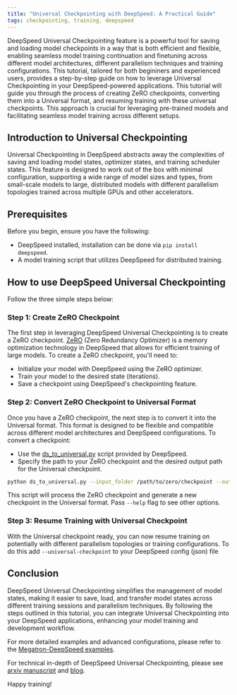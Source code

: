 ```yaml
---
title: "Universal Checkpointing with DeepSpeed: A Practical Guide"
tags: checkpointing, training, deepspeed
---
```


DeepSpeed Universal Checkpointing feature is a powerful tool for saving and loading model checkpoints in a way that is both efficient and flexible, enabling seamless model training continuation and finetuning across different model architectures, different parallelism techniques and training configurations. This tutorial, tailored for both begininers and experienced users, provides a step-by-step guide on how to leverage Universal Checkpointing in your DeepSpeed-powered applications. This tutorial will guide you through the process of creating ZeRO checkpoints, converting them into a Universal format, and resuming training with these universal checkpoints. This approach is crucial for leveraging pre-trained models and facilitating seamless model training across different setups.


## Introduction to Universal Checkpointing

Universal Checkpointing in DeepSpeed abstracts away the complexities of saving and loading model states, optimizer states, and training scheduler states. This feature is designed to work out of the box with minimal configuration, supporting a wide range of model sizes and types, from small-scale models to large, distributed models with different parallelism topologies trained across multiple GPUs and other accelerators.

## Prerequisites

Before you begin, ensure you have the following:
- DeepSpeed installed, installation can be done via `pip install deepspeed`.
- A model training script that utilizes DeepSpeed for distributed training.

## How to use DeepSpeed Universal Checkpointing

Follow the three simple steps below:

### Step 1: Create ZeRO Checkpoint

The first step in leveraging DeepSpeed Universal Checkpointing is to create a ZeRO checkpoint. [ZeRO](/tutorials/zero/) (Zero Redundancy Optimizer) is a memory optimization technology in DeepSpeed that allows for efficient training of large models. To create a ZeRO checkpoint, you'll need to:

 - Initialize your model with DeepSpeed using the ZeRO optimizer.
 - Train your model to the desired state (iterations).
 - Save a checkpoint using DeepSpeed's checkpointing feature.


### Step 2: Convert ZeRO Checkpoint to Universal Format

Once you have a ZeRO checkpoint, the next step is to convert it into the Universal format. This format is designed to be flexible and compatible across different model architectures and DeepSpeed configurations. To convert a checkpoint:

 - Use the [ds_to_universal.py](https://github.com/deepspeedai/DeepSpeed/blob/master/deepspeed/checkpoint/ds_to_universal.py) script provided by DeepSpeed.
 - Specify the path to your ZeRO checkpoint and the desired output path for the Universal checkpoint.

```bash
python ds_to_universal.py --input_folder /path/to/zero/checkpoint --output_folder /path/to/universal/checkpoint
```

This script will process the ZeRO checkpoint and generate a new checkpoint in the Universal format. Pass `--help` flag to see other options.

### Step 3: Resume Training with Universal Checkpoint
With the Universal checkpoint ready, you can now resume training on potentially with different parallelism topologies or training configurations. To do this add `--universal-checkpoint` to your DeepSpeed config (json) file


## Conclusion
DeepSpeed Universal Checkpointing simplifies the management of model states, making it easier to save, load, and transfer model states across different training sessions and parallelism techniques. By following the steps outlined in this tutorial, you can integrate Universal Checkpointing into your DeepSpeed applications, enhancing your model training and development workflow.

For more detailed examples and advanced configurations, please refer to the [Megatron-DeepSpeed examples](https://github.com/deepspeedai/Megatron-DeepSpeed/tree/main/examples_deepspeed/universal_checkpointing).

For technical in-depth of DeepSpeed Universal Checkpointing, please see [arxiv manuscript](https://arxiv.org/abs/2406.18820) and [blog](https://github.com/deepspeedai/DeepSpeed/blob/master/blogs/deepspeed-ucp/).

Happy training!
